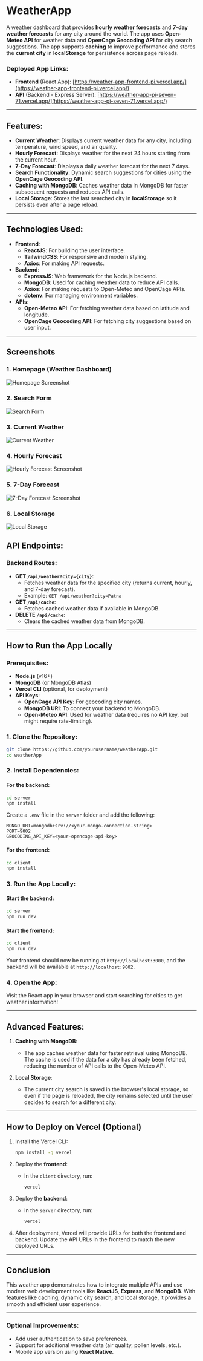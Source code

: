 
# WeatherApp

A weather dashboard that provides **hourly weather forecasts** and **7-day weather forecasts** for any city around the world. The app uses **Open-Meteo API** for weather data and **OpenCage Geocoding API** for city search suggestions. The app supports **caching** to improve performance and stores the **current city** in **localStorage** for persistence across page reloads.

### Deployed App Links:
- **Frontend** (React App): [https://weather-app-frontend-pi.vercel.app/](https://weather-app-frontend-pi.vercel.app/)
- **API** (Backend - Express Server): [https://weather-app-pi-seven-71.vercel.app/](https://weather-app-pi-seven-71.vercel.app/)

---

## Features:
- **Current Weather**: Displays current weather data for any city, including temperature, wind speed, and air quality.
- **Hourly Forecast**: Displays weather for the next 24 hours starting from the current hour.
- **7-Day Forecast**: Displays a daily weather forecast for the next 7 days.
- **Search Functionality**: Dynamic search suggestions for cities using the **OpenCage Geocoding API**.
- **Caching with MongoDB**: Caches weather data in MongoDB for faster subsequent requests and reduces API calls.
- **Local Storage**: Stores the last searched city in **localStorage** so it persists even after a page reload.

---

## Technologies Used:
- **Frontend**: 
  - **ReactJS**: For building the user interface.
  - **TailwindCSS**: For responsive and modern styling.
  - **Axios**: For making API requests.
- **Backend**:
  - **ExpressJS**: Web framework for the Node.js backend.
  - **MongoDB**: Used for caching weather data to reduce API calls.
  - **Axios**: For making requests to Open-Meteo and OpenCage APIs.
  - **dotenv**: For managing environment variables.
- **APIs**:
  - **Open-Meteo API**: For fetching weather data based on latitude and longitude.
  - **OpenCage Geocoding API**: For fetching city suggestions based on user input.

---


## Screenshots

### 1. Homepage (Weather Dashboard)
![Homepage Screenshot](images/ss1.png)

### 2. Search Form
![Search Form](images/ss2.png)

### 3. Current Weather
![Current Weather](images/ss3.png)

### 4. Hourly Forecast
![Hourly Forecast Screenshot](images/ss4.png)

### 5. 7-Day Forecast
![7-Day Forecast Screenshot](images/ss5.png)

### 6. Local Storage
![Local Storage](images/ss6.png)





## API Endpoints:
### Backend Routes:
- **GET `/api/weather?city={city}`**:
  - Fetches weather data for the specified city (returns current, hourly, and 7-day forecast).
  - Example: `GET /api/weather?city=Patna`
- **GET `/api/cache`**:
  - Fetches cached weather data if available in MongoDB.
- **DELETE `/api/cache`**:
  - Clears the cached weather data from MongoDB.

---

## How to Run the App Locally

### Prerequisites:
- **Node.js** (v16+)
- **MongoDB** (or MongoDB Atlas)
- **Vercel CLI** (optional, for deployment)
- **API Keys**:
  - **OpenCage API Key**: For geocoding city names.
  - **MongoDB URI**: To connect your backend to MongoDB.
  - **Open-Meteo API**: Used for weather data (requires no API key, but might require rate-limiting).

### 1. Clone the Repository:
```bash
git clone https://github.com/yourusername/weatherApp.git
cd weatherApp
```

### 2. Install Dependencies:
#### For the **backend**:
```bash
cd server
npm install
```
Create a `.env` file in the `server` folder and add the following:
```plaintext
MONGO_URI=mongodb+srv://<your-mongo-connection-string>
PORT=9002
GEOCODING_API_KEY=<your-opencage-api-key>
```

#### For the **frontend**:
```bash
cd client
npm install
```

### 3. Run the App Locally:
#### Start the **backend**:
```bash
cd server
npm run dev
```

#### Start the **frontend**:
```bash
cd client
npm run dev
```

Your frontend should now be running at `http://localhost:3000`, and the backend will be available at `http://localhost:9002`.

### 4. Open the App:
Visit the React app in your browser and start searching for cities to get weather information!

---

## Advanced Features:

1. **Caching with MongoDB**:
   - The app caches weather data for faster retrieval using MongoDB. The cache is used if the data for a city has already been fetched, reducing the number of API calls to the Open-Meteo API.
   
2. **Local Storage**:
   - The current city search is saved in the browser's local storage, so even if the page is reloaded, the city remains selected until the user decides to search for a different city.

---

## How to Deploy on Vercel (Optional)
1. Install the Vercel CLI:
   ```bash
   npm install -g vercel
   ```

2. Deploy the **frontend**:
   - In the `client` directory, run:
     ```bash
     vercel
     ```

3. Deploy the **backend**:
   - In the `server` directory, run:
     ```bash
     vercel
     ```

4. After deployment, Vercel will provide URLs for both the frontend and backend. Update the API URLs in the frontend to match the new deployed URLs.

---

## Conclusion
This weather app demonstrates how to integrate multiple APIs and use modern web development tools like **ReactJS**, **Express**, and **MongoDB**. With features like caching, dynamic city search, and local storage, it provides a smooth and efficient user experience.

---

### Optional Improvements:
- Add user authentication to save preferences.
- Support for additional weather data (air quality, pollen levels, etc.).
- Mobile app version using **React Native**.
